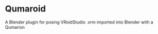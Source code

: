 <h1>Qumaroid</h1>

A Blender plugin for posing VRoidStudio .vrm imported into Blender with a Qumarion
